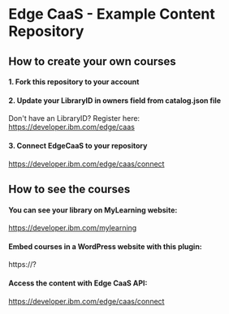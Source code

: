 # Edge CaaS - Example Content Repository

## How to create your own courses

#### 1. Fork this repository to your account

#### 2. Update your LibraryID in owners field from catalog.json file

Don't have an LibraryID? Register here: https://developer.ibm.com/edge/caas

#### 3. Connect EdgeCaaS to your repository

https://developer.ibm.com/edge/caas/connect


## How to see the courses

#### You can see your library on MyLearning website:

https://developer.ibm.com/mylearning

#### Embed courses in a WordPress website with this plugin:

https://?

#### Access the content with Edge CaaS API:

https://developer.ibm.com/edge/caas/connect
